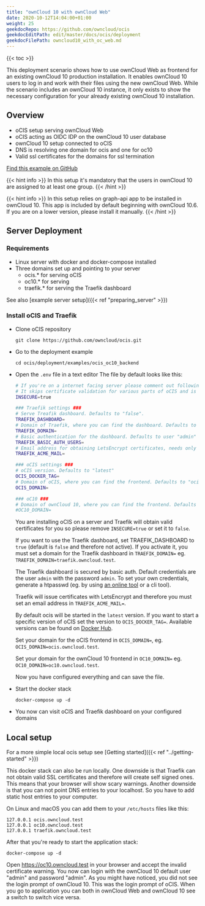 ```yaml
---
title: "ownCloud 10 with ownCloud Web"
date: 2020-10-12T14:04:00+01:00
weight: 25
geekdocRepo: https://github.com/owncloud/ocis
geekdocEditPath: edit/master/docs/ocis/deployment
geekdocFilePath: owncloud10_with_oc_web.md
---
```


{{< toc >}}

This deployment scenario shows how to use ownCloud Web as frontend for an existing ownCloud 10 production installation. It enables ownCloud 10 users to log in and work with their files using the new ownCloud Web. While the scenario includes an ownCloud 10 instance, it only exists to show the necessary configuration for your already existing ownCloud 10 installation.

## Overview

* oCIS setup serving ownCloud Web
* oCIS acting as OIDC IDP on the ownCloud 10 user database
* ownCloud 10 setup connected to oCIS
* DNS is resolving one domain for ocis and one for oc10
* Valid ssl certificates for the domains for ssl termination

[Find this example on GitHub](https://github.com/owncloud/ocis/tree/master/deployments/examples/owncloud10_with_oc_web)

{{< hint info >}}
In this setup it's mandatory that the users in ownCloud 10 are assigned to at least one group.
{{< /hint >}}

{{< hint info >}}
In this setup relies on graph-api app to be installed in ownCloud 10. This app is included by default beginning with ownCloud 10.6. If you are on a lower version, please install it manually.
{{< /hint >}}

## Server Deployment

### Requirements

* Linux server with docker and docker-compose installed
* Three domains set up and pointing to your server
  - ocis.* for serving oCIS
  - oc10.* for serving
  - traefik.* for serving the Traefik dashboard

See also [example server setup]({{< ref "preparing_server" >}})

### Install oCIS and Traefik

* Clone oCIS repository

  `git clone https://github.com/owncloud/ocis.git`

* Go to the deployment example

  `cd ocis/deployment/examples/ocis_oc10_backend`

* Open the `.env` file in a text editor
  The file by default looks like this:
  ```bash
  # If you're on a internet facing server please comment out following line.
  # It skips certificate validation for various parts of oCIS and is needed if you use self signed certificates.
  INSECURE=true

  ### Traefik settings ###
  # Serve Treafik dashboard. Defaults to "false".
  TRAEFIK_DASHBOARD=
  # Domain of Traefik, where you can find the dashboard. Defaults to "traefik.owncloud.test"
  TRAEFIK_DOMAIN=
  # Basic authentication for the dashboard. Defaults to user "admin" and password "admin"
  TRAEFIK_BASIC_AUTH_USERS=
  # Email address for obtaining LetsEncrypt certificates, needs only be changed if this is a public facing server
  TRAEFIK_ACME_MAIL=

  ### oCIS settings ###
  # oCIS version. Defaults to "latest"
  OCIS_DOCKER_TAG=
  # Domain of oCIS, where you can find the frontend. Defaults to "ocis.owncloud.test"
  OCIS_DOMAIN=

  ### oC10 ###
  # Domain of ownCloud 10, where you can find the frontend. Defaults to "oc10.owncloud.test"
  #OC10_DOMAIN=
  ```

  You are installing oCIS on a server and Traefik will obtain valid certificates for you so please remove `INSECURE=true` or set it to `false`.

  If you want to use the Traefik dashboard, set TRAEFIK_DASHBOARD to `true` (default is `false` and therefore not active). If you activate it, you must set a domain for the Traefik dashboard in `TRAEFIK_DOMAIN=` eg. `TRAEFIK_DOMAIN=traefik.owncloud.test`.

  The Traefik dashboard is secured by basic auth. Default credentials are the user `admin` with the password `admin`. To set your own credentials, generate a htpasswd (eg. by using [an online tool](https://htpasswdgenerator.de/) or a cli tool).

  Traefik will issue certificates with LetsEncrypt and therefore you must set an email address in `TRAEFIK_ACME_MAIL=`.

  By default ocis will be started in the `latest` version. If you want to start a specific version of oCIS set the version to `OCIS_DOCKER_TAG=`. Available versions can be found on [Docker Hub](https://hub.docker.com/r/owncloud/ocis/tags?page=1&ordering=last_updated).

  Set your domain for the oCIS frontend in `OCIS_DOMAIN=`, eg. `OCIS_DOMAIN=ocis.owncloud.test`.

  Set your domain for the ownCloud 10 frontend in `OC10_DOMAIN=` eg. `OC10_DOMAIN=oc10.owncloud.test`.

  Now you have configured everything and can save the file.

* Start the docker stack

  `docker-compose up -d`

* You now can visit oCIS and Traefik dashboard on your configured domains


## Local setup
For a more simple local ocis setup see [Getting started]({{< ref "../getting-started" >}})

This docker stack can also be run locally. One downside is that Traefik can not obtain valid SSL certificates and therefore will create self signed ones. This means that your browser will show scary warnings. Another downside is that you can not point DNS entries to your localhost. So you have to add static host entries to your computer.

On Linux and macOS you can add them to your `/etc/hosts` files like this:
```
127.0.0.1 ocis.owncloud.test
127.0.0.1 oc10.owncloud.test
127.0.0.1 traefik.owncloud.test
```

After that you're ready to start the application stack:

`docker-compose up -d`

Open https://oc10.owncloud.test in your browser and accept the invalid certificate warning. You now can login with the ownCloud 10 default user "admin" and password "admin". As you might have noticed, you did not see the login prompt of ownCloud 10. This was the login prompt of oCIS. When you go to application you can both in ownCloud Web and ownCloud 10 see a switch to switch vice versa.
